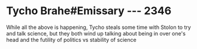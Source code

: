 # Tycho Brahe#Emissary --- 2346

While all the above is happening, Tycho steals some time with Stolon to try and talk science, but they both wind up talking about being in over one's head and the futility of politics vs stability of science
